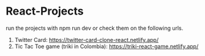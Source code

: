 # React-Projects

run the projects with npm run dev or check them on the following urls.

1. Twitter Card: https://twitter-card-clone-react.netlify.app/
2. Tic Tac Toe game (triki in Colombia): https://triki-react-game.netlify.app/
